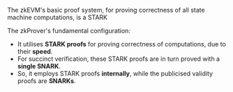 The zkEVM's basic proof system, for proving correctness of all state machine computations, is a STARK


The zkProver's fundamental configuration:

-   It utilises **STARK proofs** for proving correctness of computations, due to their **speed**.
-   For succinct verification, these STARK proofs are in turn proved with a **single SNARK**.
-   So, it employs STARK proofs **internally**, while the publicised validity proofs are **SNARKs**.